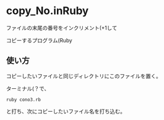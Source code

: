 # copy_No.inRuby

ファイルの末尾の番号をインクリメント(+1して

コピーするプログラム(Ruby

## 使い方
コピーしたいファイルと同じディレクトリにこのファイルを置く。

ターミナル(？で、

```
ruby cono3.rb
```

と打ち、次にコピーしたいファイル名を打ち込む。
